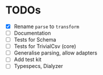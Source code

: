# TODOs
- [x] Rename `parse` to `transform`
- [ ] Documentation
- [ ] Tests for Schema
- [ ] Tests for TrivialCsv (core)
- [ ] Generalise parsing, allow adapters
- [ ] Add test kit
- [ ] Typespecs, Dialyzer
